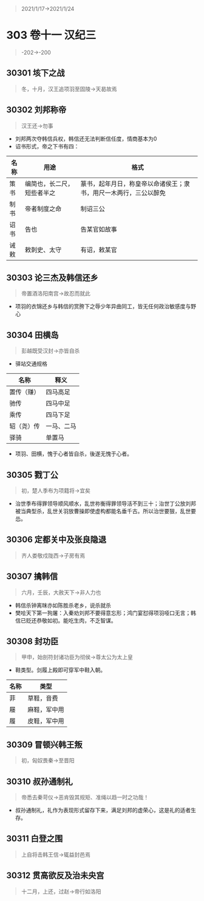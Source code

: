 > 2021/1/17->2021/1/24

# 303 卷十一 汉纪三

> -202->-200

## 30301 垓下之战
> 冬，十月，汉王追项羽至固陵->天曷故焉

## 30302 刘邦称帝
> 汉王还->勿事
- 刘邦两次夺韩信兵权，韩信还无法判断信任度，情商基本为0
- 诏书形式，帝之下书有四：

名称|用途|格式
--|--|--
策书|编简也，长二尺，短些者半之|篆书，起年月日，称皇帝以命诸侯王；隶书，用尺一木两行，三公以醉免
制书|帝者制度之命|制诏三公
诏书|告也|告某官如故事
诫敕|敕刺史、太守|有诏，敕某官

## 30303 论三杰及韩信还乡
> 帝置酒洛阳南宫->故忍而就此
- 项羽的衣锦还乡与韩信的赏胯下之辱少年异曲同工，皆无任何政治敏感度与野心

## 30304 田横岛
> 彭越既受汉封->亦皆自杀
- 驿站交通规格

名称|释义
--|--
置传（赚）|四马高足
驰传|四马中足
乘传|四马下足
轺（尧）传|一马、二马
驿骑|单置马

- 项羽、田横，愧于心者皆自杀，後遂无愧于心者。

## 30305 戮丁公
> 初，楚人季布为项籍将->宜矣
- 治世季布得罪领导顺风顺水，乱世祢衡得罪领导活不到三十；治世丁公放刘邦被当典型杀，乱世关羽放曹操即使虚构都能名垂千古。所以治世要狠，乱世要怂。

## 30306 定都关中及张良隐退
> 齐人娄敬戍陇西->子房有焉

## 30307 擒韩信
> 六月，壬辰，大赦天下->非人力也
- 韩信杀钟离昩亦如陈胜杀老乡，说杀就杀
- 樊哙天下第一狗屠：入秦劝刘邦不要得意忘形；鸿门宴怼得项羽哑口无言；韩信已贬还恭敬如初。能吃生肉，不乏智谋。

## 30308 封功臣
> 甲申，始剖符封诸功臣为彻侯->尊太公为太上皇

- 鞋类型。剑履上殿即可穿军中鞋入朝。

名称|类型
--|--
菲|草鞋，音费
屦|麻鞋，军中用
履|皮鞋，军中用

## 30309 冒顿兴韩王叛
> 初，匈奴畏秦->至晋阳

## 30310 叔孙通制礼
> 帝悉去秦苛仪->恶肯毁其规矩、准绳以趋一时之功哉！

- 叔孙通制礼，礼作为表现形式留存下来，满足刘邦的虚荣心，这是礼的适者生存。

## 30311 白登之围
> 上自将击韩王信->辄益封邑焉

## 30312 贯高欲反及治未央宫
> 十二月，上还，过赵->帝行如洛阳